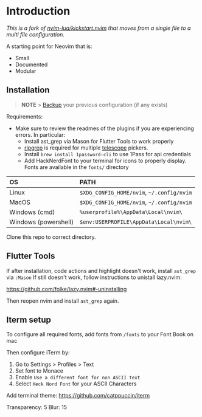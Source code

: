# Introduction

_This is a fork of [nvim-lua/kickstart.nvim](https://github.com/nvim-lua/kickstart.nvim) that moves from a single file to a multi file configuration._

A starting point for Neovim that is:

- Small
- Documented
- Modular

## Installation

> **NOTE** > [Backup](#FAQ) your previous configuration (if any exists)

Requirements:

- Make sure to review the readmes of the plugins if you are experiencing errors. In particular:
  - Install ast_grep via Mason for Flutter Tools to work properly
  - [ripgrep](https://github.com/BurntSushi/ripgrep#installation) is required for multiple [telescope](https://github.com/nvim-telescope/telescope.nvim#suggested-dependencies) pickers.
  - Install `brew install 1password-cli` to use 1Pass for api credentials
  - Add HackNerdFont to your terminal for icons to properly display. Fonts are available in the `fonts/` directory

| OS                   | PATH                                      |
| :------------------- | :---------------------------------------- |
| Linux                | `$XDG_CONFIG_HOME/nvim`, `~/.config/nvim` |
| MacOS                | `$XDG_CONFIG_HOME/nvim`, `~/.config/nvim` |
| Windows (cmd)        | `%userprofile%\AppData\Local\nvim\`       |
| Windows (powershell) | `$env:USERPROFILE\AppData\Local\nvim\`    |

Clone this repo to correct directory.

## Flutter Tools

If after installation, code actions and highlight doesn't work, install `ast_grep` via `:Mason`
If still doesn't work, follow instructions to unistall lazy.nvim:

https://github.com/folke/lazy.nvim#-uninstalling

Then reopen nvim and install `ast_grep` again.

## Iterm setup

To configure all required fonts, add fonts from `/fonts` to your Font Book on mac

Then configure iTerm by:

1. Go to Settings > Profiles > Text
2. Set font to Monace
3. Enable `Use a different font for non ASCII text`
4. Select `Heck Nord Font` for your ASCII Characters

Add terminal theme:
https://github.com/catppuccin/iterm

Transparency: 5
Blur: 15
